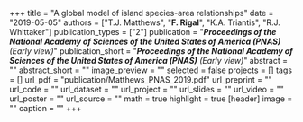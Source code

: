 +++
title = "A global model of island species-area relationships"
date = "2019-05-05"
authors = ["T.J. Matthews", "**F. Rigal**", "K.A. Triantis", "R.J. Whittaker"]
publication_types = ["2"]
publication = "**_Proceedings of the National Academy of Sciences of the United States of America (PNAS)_**  _(Early view)_"
publication_short = "**_Proceedings of the National Academy of Sciences of the United States of America (PNAS)_** _(Early view)_"
abstract = ""
abstract_short = ""
image_preview = ""
selected = false
projects = []
tags = []
url_pdf = "publication/Matthews_PNAS_2019.pdf"
url_preprint = ""
url_code = ""
url_dataset = ""
url_project = ""
url_slides = ""
url_video = ""
url_poster = ""
url_source = ""
math = true
highlight = true
[header]
image = ""
caption = ""
+++

